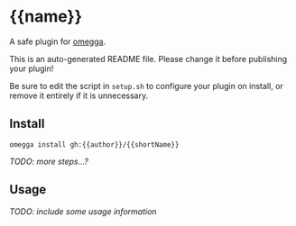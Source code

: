 # {{name}}

A safe plugin for [omegga](https://github.com/brickadia-community/omegga).

This is an auto-generated README file. Please change it before publishing your plugin!

Be sure to edit the script in `setup.sh` to configure your plugin on install, or
remove it entirely if it is unnecessary.

## Install

`omegga install gh:{{author}}/{{shortName}}`

*TODO: more steps...?*

## Usage

*TODO: include some usage information*

